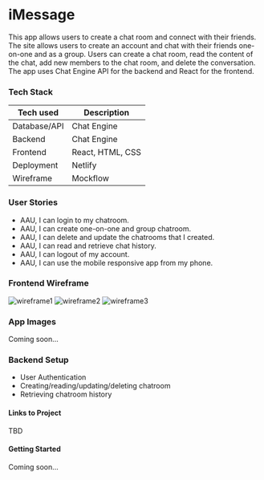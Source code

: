  # iMessage

This app allows users to create a chat room and connect with their friends. The site allows users to create an account and chat with their friends one-on-one and as a group. Users can create a chat room, read the content of the chat, add new members to the chat room, and delete the conversation. The app uses Chat Engine API for the backend and React for the frontend.

 ### Tech Stack

| Tech used | Description |
|-----|------|
| Database/API | Chat Engine|
| Backend | Chat Engine|
| Frontend | React, HTML, CSS |
| Deployment | Netlify |
| Wireframe | Mockflow |

### User Stories
- AAU, I can login to my chatroom.
- AAU, I can create one-on-one and group chatroom.
- AAU, I can delete and update the chatrooms that I created.
- AAU, I can read and retrieve chat history.
- AAU, I can logout of my account.
- AAU, I can use the mobile responsive app from my phone.


 ### Frontend Wireframe
    
![wireframe1](https://i.imgur.com/B12ODBu.png)
 ![wireframe2](https://i.imgur.com/mcFohD8.png)
 ![wireframe3](https://i.imgur.com/nlT1X84.png)
 ### App Images
 Coming soon...
 <!-- ![app index page](https://i.imgur.com/jrF2weW.png)
 ![app show page](https://i.imgur.com/MB2hEAw.png) -->

### Backend Setup
- User Authentication
- Creating/reading/updating/deleting chatroom
- Retrieving chatroom history 


#### Links to Project
TBD
<!-- [Backend Deployed Project Page](https://charming-creponne-cea4b6.netlify.app/) -->
<!-- [Frontend Deployed Project Page](https://travel-app-backend-v9eb.onrender.com/countries/) -->


####  Getting Started
Coming soon...

<!-- - Click on "create new menu items" button to add new menu items to your menu!
- To learn more about an item, tap on the image of the item.
- To delete an item, click on the item and then tap the delete button.
- To edit an item, click on the item and then tap the edit button. This will navigate you to the edit page. Then edit the item and click the update button to make changes to the menu item. -->